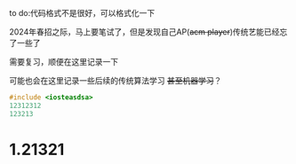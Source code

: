to do:代码格式不是很好，可以格式化一下

2024年春招之际，马上要笔试了，但是发现自己AP(~~acm player~~)传统艺能已经忘了一些了

需要复习，顺便在这里记录一下

可能也会在这里记录一些后续的传统算法学习 ~~甚至机器学习~~？

```cpp
#include <iosteasdsa>
12312312
123213
```
# 1.21321

